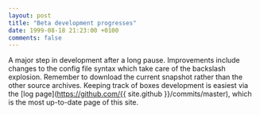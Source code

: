 ```yaml
---
layout: post
title: "Beta development progresses"
date: 1999-08-18 21:23:00 +0100
comments: false
---
```


A major step in development after a long pause. Improvements include changes to the config file syntax which take care of the backslash explosion. Remember to download the current snapshot rather than the other source archives. Keeping track of boxes development is easiest via the [log page](https://github.com/{{ site.github }}/commits/master), which is the most up-to-date page of this site.

